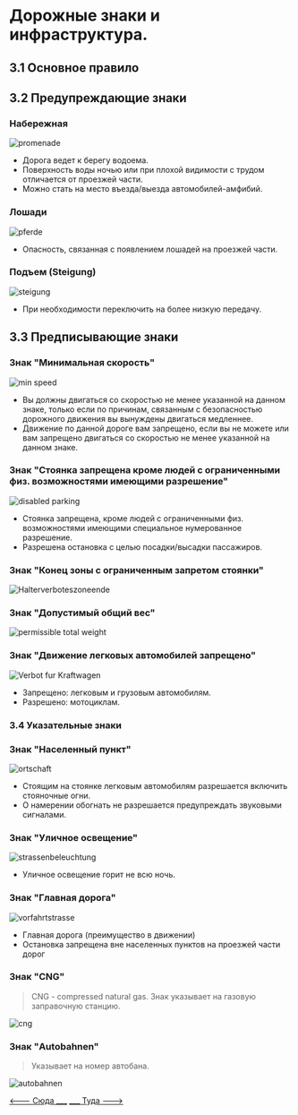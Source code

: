 # Дорожные знаки и инфраструктура.
## 3.1 Основное правило

## 3.2 Предупреждающие знаки
### Набережная
![promenade](/img/sign/promenade.png)
+ Дорога ведет к берегу водоема.
+ Поверхность воды ночью или при плохой видимости с трудом отличается от проезжей части.
+ Можно стать на место въезда/выезда автомобилей-амфибий.

### Лошади
![pferde](/img/sign/pferde.png)
+ Опасность, связанная с появлением лошадей на проезжей части.

### Подъем (Steigung)
![steigung](/img/sign/steigung.png)
+ При необходимости переключить на более низкую передачу.

## 3.3 Предписывающие знаки
### Знак "Минимальная скорость"
![min speed](/img/sign/min_speed.png)
+ Вы должны двигаться со скоростью не менее указанной на данном знаке, только если по причинам, связанным с безопасностью дорожного движения вы вынуждены двигаться медленнее.
+ Движение по данной дороге вам запрещено, если вы не можете или вам запрещено двигаться со скоростью не менее указанной на данном знаке.

### Знак "Стоянка запрещена кроме людей с ограниченными физ. возможностями имеющими разрешение"
![disabled parking](/img/sign/disabled_parking.png)
+ Стоянка запрещена, кроме людей с ограниченными физ. возможностями имеющими специальное нумерованное разрешение.
+ Разрешена остановка с целью посадки/высадки пассажиров.

### Знак "Конец зоны с ограниченным запретом стоянки"
![Halterverboteszoneende](/img/sign/ende_halterverbotes.png)

### Знак "Допустимый общий вес"
![permissible total weight](/img/sign/permissible_total_weight.png)

### Знак "Движение легковых автомобилей запрещено"
![Verbot fur Kraftwagen](/img/sign/verbot-fur-kraftwagen.png)
+ Запрещено: легковым и грузовым автомобилям.
+ Разрешено: мотоциклам.

### 3.4 Указательные знаки

### Знак "Населенный пункт"
![ortschaft](/img/sign/ortschaft.png)
+ Стоящим на стоянке легковым автомобилям разрешается включить стояночные огни.
+ О намерении обогнать не разрешается предупреждать звуковыми сигналами.

### Знак "Уличное освещение"
![strassenbeleuchtung](/img/sign/strassenbeleuchtung.png)
+ Уличное освещение горит не всю ночь.

### Знак "Главная дорога"
![vorfahrtstrasse](/img/sign/vorfahrtstrasse.png)
+ Главная дорога (преимущество в движении)
+ Остановка запрещена вне населенных пунктов на проезжей части дорог

### Знак "CNG"
>CNG - compressed natural gas. Знак указывает на газовую заправочную станцию.

![cng](/img/sign/cng.png)

### Знак "Autobahnen"
>Указывает на номер автобана.

![autobahnen](/img/sign/autobahnen.png)

[<--- Сюда ___](/02%20-%20law%20conditions.md)
[___ Туда --->](/04%20-%20road%20infrastructure.md)
